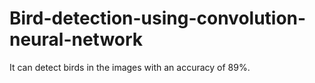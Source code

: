 # Bird-detection-using-convolution-neural-network


It can detect birds in the images with an accuracy of 89%.




